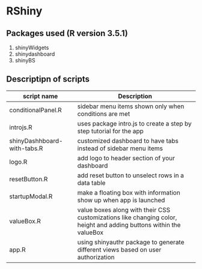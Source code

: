 # RShiny

## Packages used (R version 3.5.1)
1. shinyWidgets
2. shinydashboard
3. shinyBS


## Descriptipn of scripts 
| script name | Description |
|-------------|-------------|
|conditionalPanel.R| sidebar menu items shown only when conditions are met|
| introjs.R| uses package intro.js to create a step by step tutorial for the app |
|shinyDashhboard-with-tabs.R| customized dashboard to have tabs instead of sidebar menu items|
|logo.R| add logo to header section of your dashboard|
|resetButton.R| add reset button to unselect rows in a data table|
|startupModal.R| make a floating box with information show up when app is launched|
|valueBox.R| value boxes along with their CSS customizations like changing color, height and adding buttons within the valueBox|
|app.R| using shinyauthr package to generate different views based on user authorization|
